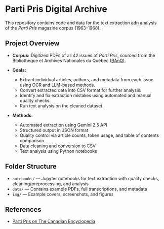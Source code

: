 # Parti Pris Digital Archive

This repository contains code and data for the text extraction adn analysis of the *Parti Pris* magazine corpus (1963–1968).

## Project Overview

- **Corpus:** Digitized PDFs of all 42 issues of *Parti Pris*, sourced from the Bibliothèque et Archives Nationales du Québec [(BAnQ)](https://numerique.banq.qc.ca/rechercheExterne/encoded/Kg==/false/D/asc/W3sibm9tIjoiY29ycHVzIiwidmFsZXVyIjoiUGF0cmltb2luZSUyMHF1w6liw6ljb2lzIn0seyJub20iOiJ0eXBlX2RvY19mIiwidmFsZXVyIjoiUmV2dWVzJTIwZXQlMjBqb3VybmF1eCJ9LHsibm9tIjoibnVtZXJvX25vdGljZSIsInZhbGV1ciI6IjAwMDAxNjMxMjIifV0=/Toutes%20les%20ressources/true/false/).
  
- **Goals:**
  - Extract individual articles, authors, and metadata from each issue using OCR and LLM-based methods.
  - Convert extracted data into CSV format for further analysis.
  - Identify and fix extraction mistakes using automated and manual quality checks.
  - Run text analysis on the cleaned dataset.

- **Methods:**
  - Automated extraction using Gemini 2.5 API
  - Structured output in JSON format
  - Quality control via article counts, token usage, and table of contents comparison
  - Data cleaning and conversion to CSV
  - Text analysis using Python notebooks

## Folder Structure

- `notebooks/` — Jupyter notebooks for text extraction with quality checks, cleaning/preprocessing, and analysis
- `data/` — Contains example PDFs, full transcriptions, and metadata
- `img/` — Example covers, screenshots, and figures

## References

- [Parti Pris on The Canadian Encyclopedia](https://www.thecanadianencyclopedia.ca/en/article/parti-pris)
